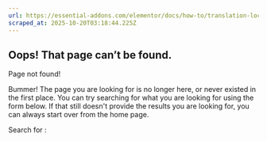 ```yaml
---
url: https://essential-addons.com/elementor/docs/how-to/translation-localization/
scraped_at: 2025-10-20T03:18:44.225Z
---
```


## Oops! That page can’t be found.

Page not found!

Bummer! The page you are looking for is no longer here, or never existed in the first place. You can try searching for what you are looking for using the form below. If that still doesn't provide the results you are looking for, you can always start over from the home page.

Search for :